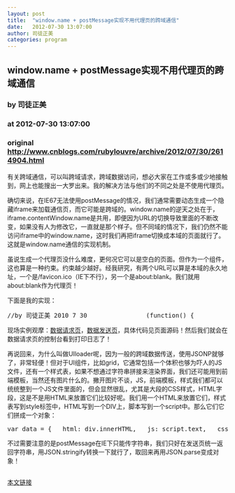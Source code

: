 ```yaml
---
layout: post
title:  "window.name + postMessage实现不用代理页的跨域通信"
date:   2012-07-30 13:07:00
author: 司徒正美
categories: program
---
```


## window.name + postMessage实现不用代理页的跨域通信
### by 司徒正美
### at 2012-07-30 13:07:00
### original <http://www.cnblogs.com/rubylouvre/archive/2012/07/30/2614904.html>

<p>有关跨域通信，可以叫跨域请求，跨域数据访问，想必大家在工作或多或少地接触到，网上也能搜出一大罗出来。我的解决方法与他们的不同之处是不使用代理页。</p><p>确切来说，在IE67无法使用postMessage的情况，我们通常需要动态生成一个隐藏iframe来加载通信页，而它可能是跨域的。window.name的逆天之处在于，iframe.contentWindow.name是共用，即便因为URL的切换导致里面的不断改变，如果没有人为修改它，一直就是那个样子。但不同域的情况下，我们仍然不能访问iframe中的window.name，这时我们再把iframe切换成本域的页面就行了。这就是window.name通信的实现机制。</p><p>虽说生成一个代理页没什么难度，更何况它可以是空白的页面。但作为一个组件，这也算是一种约束。约束越少越好。经我研究，有两个URL可以算是本域的永久地址，一个是/favicon.ico（IE下不行），另一个是about:blank。我们就用about:blank作为代理页！</p><p>下面是我的实现：</p><pre>//by 司徒正美 2010 7 30                (function() {                    //数据发送页的URL，回调，加用于opera的延时时间（可选）                    var UIloader = function( url, callback, operatime){                        if(typeof url === &quot;string&quot; &amp;&amp; typeof callback == &quot;function&quot;){                            url += (url.indexOf(&#39;?&#39;) &gt; 0 ? &#39;&amp;&#39; : &#39;?&#39;) + &#39;_time&#39;+ new Date * 1;                            operatime = typeof operatime === &quot;number&quot; ? operatime  : 3000;                            var el = document.createElement(&#39;iframe&#39;), data;                            function receive(e){                                e = e || event;                                el._state = 2;                                callback(e.data)                                if(window.removeEventListener){                                    window.addEventListener(&#39;message&#39;, receive, false)                                }else{                                    window.detachEvent(&#39;onmessage&#39;, receive);                                }                                body.removeChild(el)                            }                            if(window.addEventListener ){                                window.addEventListener(&#39;message&#39;, receive, false)                            }else{                                window.attachEvent(&#39;onmessage&#39;, receive);                            }                            el.style.display = &quot;none&quot;;                            el._state = 0;                            var body = document.body || document.documentElement;                            body.insertBefore( el, body.firstChild );                            ;(function( node, type, fn ) {                                if ( window.VBArray ) {                                    node.attachEvent(&#39;on&#39; + type, fn);                                } else {                                    node.addEventListener(type, fn, false);                                }                            })(el, &#39;load&#39;, function eee() {                                if(el._state === 1 ) {                                    try {                                        data = el.contentWindow.name;                                    } catch(e) {}                                    el._state = 2;                                    callback(data)                                    callback = function(){}                                    body.removeChild(el)                                } else if(el._state === 0) {                                    setTimeout(function(){                                        el._state = 1;                                        el.contentWindow.location.replace(&quot;about:blank&quot;)                                    }, (window.opera ? operatime : 31) )//必须等iframe的资源都加载完才跳转，opera显然load触发时机不对                                }                            });                            el.src = url;                        }else{                            throw &quot;arguments error&quot;                        }                    }                    UIloader(&quot;http://www.cnblogs.com/rubylouvre/archive/2012/07/28/2613565.html&quot;,function(a){                        window.console &amp;&amp;  console.log(a+&quot;!!!!!!!!!!!!!&quot;)                    })                })();</pre><p>现场实例观摩：<a href="http://rubylouvre.github.com/">数据请求页</a>，<a href="http://www.cnblogs.com/rubylouvre/archive/2012/07/28/2613565.html">数据发送页</a>，具体代码见页面源码！然后我们就会在数据请求页的控制台看到打印日志了！</p><p>再说回来，为什么叫做UIloader呢，因为一般的跨域数据传送，使用JSONP就够了，非常轻便！但对于UI组件，比如grid，它通常包括一个体积也够为吓人的JS文件，还有一个样式表，如果不想通过字符串拼接来渲染界面，我们还可能用到前端模板，当然还有图片什么的。撇开图片不谈，JS，前端模板，样式我们都可以统统整到一个JS文件里面的，但会显然很乱，尤其是大段的CSS样式，HTML字段，这是不是用HTML来放置它们比较好呢。我们用一个HTML来放置它们，样式表写到style标签中，HTML写到一个DIV上，脚本写到一个script中。那么它们它们拼成一个对象：</p><pre>var data = {   html: div.innerHTML,   js: script.text,   css: style.cssText}  window.name = data       if(window.postMessage){      window.parent.postMessage(data, "*");   } </pre><p>不过需要注意的是postMessage在IE下只能传字符串，我们只好在发送页统一返回字符串，用JSON.stringify转换一下就行了，取回来再用JSON.parse变成对象！</p><img src="http://www.cnblogs.com/rubylouvre/aggbug/2614904.html?type=1" width="1" height="1" alt=""><p><a href="http://www.cnblogs.com/rubylouvre/archive/2012/07/30/2614904.html">本文链接</a></p>
